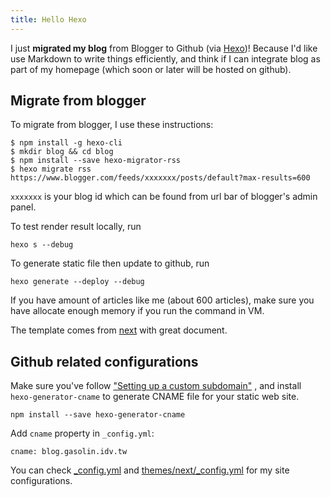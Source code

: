 ```yaml
---
title: Hello Hexo
---
```

I just **migrated my blog** from Blogger to Github (via [Hexo](https://hexo.io/))! Because I'd like use Markdown to write things efficiently, and think if I can integrate blog as part of my homepage (which soon or later will be hosted on github).

## Migrate from blogger

To migrate from blogger, I use these instructions: 

```lang=shell
$ npm install -g hexo-cli
$ mkdir blog && cd blog
$ npm install --save hexo-migrator-rss
$ hexo migrate rss https://www.blogger.com/feeds/xxxxxxx/posts/default?max-results=600
```

`xxxxxxx` is your blog id which can be found from url bar of blogger's admin panel.

To test render result locally, run

```
hexo s --debug
```

To generate static file then update to github, run

```
hexo generate --deploy --debug
```

If you have amount of articles like me (about 600 articles), make sure you have allocate enough memory if you run the command in VM.

The template comes from [next](http://theme-next.iissnan.com/) with great document.

## Github related configurations

Make sure you've follow ["Setting up a custom subdomain"](https://help.github.com/articles/setting-up-a-custom-subdomain/) , and install `hexo-generator-cname` to generate CNAME file for your static web site.

```
npm install --save hexo-generator-cname
```

Add `cname` property in `_config.yml`:

```
cname: blog.gasolin.idv.tw
```

You can check [_config.yml](https://github.com/gasolin/blog/blob/master/_config.yml) and [themes/next/_config.yml](https://github.com/gasolin/blog/blob/master/themes/next/_config.yml) for my site configurations.

